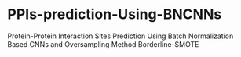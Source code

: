 # PPIs-prediction-Using-BNCNNs
Protein-Protein Interaction Sites Prediction Using Batch Normalization Based CNNs and Oversampling Method Borderline-SMOTE
